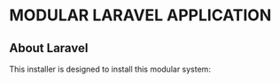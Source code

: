 # MODULAR LARAVEL APPLICATION

## About Laravel

This installer is designed to install this modular system:
